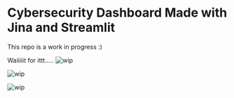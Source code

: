# Cybersecurity Dashboard Made with Jina and Streamlit

This repo is a work in progress :)

Waiiiiit for ittt.....
![wip](data/usage/try3.gif)

![wip](data/usage/embeddings_annotated.png)

![wip](/data/usage/animated_demo.gif)